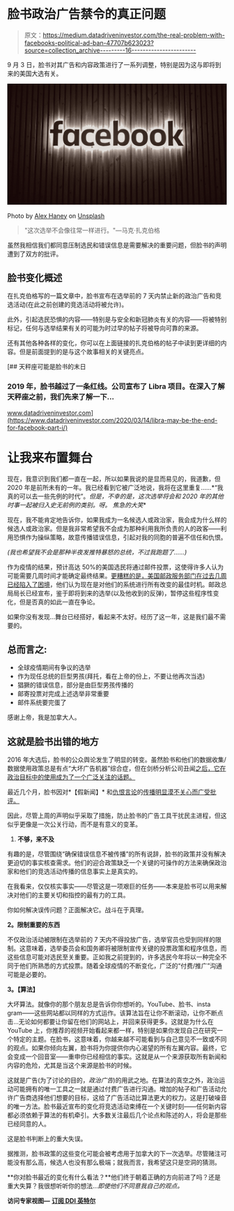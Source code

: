 # 脸书政治广告禁令的真正问题

> 原文：<https://medium.datadriveninvestor.com/the-real-problem-with-facebooks-political-ad-ban-47707b623023?source=collection_archive---------16----------------------->

9 月 3 日，脸书对其广告和内容政策进行了一系列调整，特别是因为这与即将到来的美国大选有关。

![](img/6763a1aa0708663073eef2f141055029.png)

Photo by [Alex Haney](https://unsplash.com/@alexhaney?utm_source=medium&utm_medium=referral) on [Unsplash](https://unsplash.com?utm_source=medium&utm_medium=referral)

> "这次选举不会像往常一样进行。"—马克·扎克伯格

虽然我相信我们都同意压制选民和错误信息是需要解决的重要问题，但脸书的声明遭到了双方的批评。

## 脸书变化概述

在扎克伯格写的一篇文章中，脸书宣布在选举前的 7 天内禁止新的政治广告和竞选活动(在此之前创建的竞选活动将被允许)。

此外，引起选民恐惧的内容——特别是与安全和新冠肺炎有关的内容——将被特别标记，任何与选举结果有关的可能为时过早的帖子将被导向可靠的来源。

还有其他各种各样的变化，你可以在上面链接的扎克伯格的帖子中读到更详细的内容。但是前面提到的是与这个故事相关的关键亮点。

[](https://www.datadriveninvestor.com/2020/03/14/libra-may-be-the-end-for-facebook-part-i/) [## 天秤座可能是脸书的末日

### 2019 年，脸书越过了一条红线。公司宣布了 Libra 项目。在深入了解天秤座之前，我们先来了解一下…

www.datadriveninvestor.com](https://www.datadriveninvestor.com/2020/03/14/libra-may-be-the-end-for-facebook-part-i/) 

# 让我来布置舞台

现在，我意识到我们都一直在一起，所以如果我说的是显而易见的，我道歉，但 2020 年是前所未有的一年。我已经看到它被广泛地说，我将在这里重复……*“我真的可以去一些先例的时代”。*但是，不幸的是，这次选举将会和 2020 年的其他时事一起被归入史无前例的类别。呀。* *焦急的大笑**

现在，我不能肯定地告诉你，如果我成为一名候选人或政治家，我会成为什么样的候选人或政治家。但是我非常希望我不会成为那种利用我所负责的人的政客——利用恐惧作为操纵策略，故意传播错误信息，引起对我的同胞的普遍不信任和仇恨。

*(我也希望我不会是那种半夜发推特暴怒的总统，不过我跑题了……)*

作为疫情的结果，预计高达 50%的美国选民将通过邮件投票，这使得许多人认为可能需要几周时间才能确定最终结果。[更糟糕的是，美国邮政服务部门在过去几周已经陷入了困境](https://www.cnet.com/how-to/usps-crisis-why-mail-is-delayed-what-that-means-for-the-election-and-whats-being-done-about-it/)，他们认为现在是对他们的系统进行所有改变的最佳时机。邮政总局局长已经宣布，鉴于即将到来的选举(以及他收到的反弹)，暂停这些程序性变化，但是否真的如此一直在争论。

如果你没有发现…舞台已经搭好，看起来不太好。经历了这一年，这是我们最不需要的。

## 总而言之:

*   全球疫情期间有争议的选举
*   作为现任总统的巨型男孩(拜托，看在上帝的份上，不要让他再次当选)
*   猖獗的错误信息，部分是由巨型男孩传播的
*   邮寄投票对完成上述选举非常重要
*   邮件系统要完蛋了

感谢上帝，我是加拿大人。

## 这就是脸书出错的地方

2016 年大选后，脸书的公众舆论发生了明显的转变。虽然脸书和他们的数据收集/数据使用政策总是有点“大坏广告机器”综合症，但在剑桥分析公司丑闻[之后，它在政治目标中的使用成为了一个广泛关注的话题。](https://www.nytimes.com/2018/04/04/us/politics/cambridge-analytica-scandal-fallout.html)

最近几个月，脸书因对*【假新闻】* 和[仇恨言论](https://www.vox.com/recode/2020/7/7/21316681/facebook-mark-zuckerberg-civil-rights-hate-speech-stop-hate-for-profit)的[传播明显漠不关心而广受批评。](https://www.foxnews.com/media/facebook-mark-zuckerberg-twitter-fact-checking-trump)

因此，尽管上周的声明似乎采取了措施，防止脸书的广告工具干扰民主进程，但这似乎更像是一次公关行动，而不是有意义的变革。

1.  **不够，来不及**

有趣的是，尽管围绕“确保错误信息不被传播”的所有说辞，脸书的政策并没有解决更迫切的事实核查需求。他们的迎合政策缺乏一个关键的可操作的方法来确保政治家和他们的竞选活动传播的信息事实上是真实的。

在我看来，仅仅核实事实——尽管这是一项艰巨的任务——本来是脸书可以用来解决对他们的主要关切和指控的最有力的工具。

你如何解决误传问题？正面解决它。战斗在于真理。

**2。限制重要的东西**

不仅政治活动被限制在选举前的 7 天内不得投放广告，选举官员也受到同样的限制。这意味着，选举委员会和国务卿将被限制宣传关键的投票政策和程序信息，而这些信息可能对选民至关重要。正如我之前提到的，许多选民今年将以一种完全不同于他们所熟悉的方式投票。随着全球疫情的不断变化，广泛的“付费/推广”沟通可能是必要的。

**3。【算法】**

大坏算法。就像你的那个朋友总是告诉你你想听的。YouTube、脸书、insta gram——这些网站都以同样的方式运作。该算法旨在让你不断滚动，让你不断点击…无论如何都要让你留在他们的网站上，并回来获得更多。这就是为什么在 YouTube 上，你推荐的视频开始看起来都一样，特别是如果你发现自己在研究一个特定的主题。在脸书，这意味着，你越来越不可能看到与自己意见不一致或不同的观点。如果你倾向左翼，脸书将为你提供你内心渴望的所有左翼内容。最终，它会变成一个回音室——重申你已经相信的事实。这就是从一个来源获取所有新闻和内容的危险，尤其是当这个来源是脸书的时候。

这就是广告(为了讨论的目的，*政治广告*)的用武之地。在算法的真空之外，政治运动可能拥有的唯一工具之一就是通过付费广告进行沟通。增加的帖子和广告活动允许广告商选择他们想要的目标，这给了广告活动比算法更大的权力。这是打破噪音的唯一方法。脸书最近宣布的变化将竞选活动束缚在一个关键时刻——任何新内容都必须依赖于算法的有机牵引。大多数关注最后几个论点和陈述的人，将会是那些已经同意的人。

这是脸书判断上的重大失误。

据推测，脸书政策的这些变化可能会被考虑用于加拿大的下一次选举。尽管赌注可能没有那么高，候选人也没有那么极端；就我而言，我希望这只是空洞的猜测。

**你对脸书最近的变化有什么看法？**他们终于朝着正确的方向前进了吗？还是重大失算？我很想听听你的想法…*即使他们不同意我自己的观点。*

**访问专家视图—** [**订阅 DDI 英特尔**](https://datadriveninvestor.com/ddi-intel)